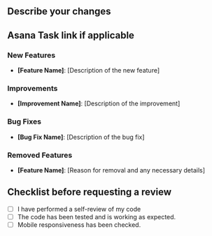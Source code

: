 ## Describe your changes

## Asana Task link if applicable

### **New Features**

- **[Feature Name]**: [Description of the new feature]

### **Improvements**

- **[Improvement Name]**: [Description of the improvement]

### **Bug Fixes**

- **[Bug Fix Name]**: [Description of the bug fix]

### **Removed Features**

- **[Feature Name]**: [Reason for removal and any necessary details]

## Checklist before requesting a review
- [ ] I have performed a self-review of my code
- [ ] The code has been tested and is working as expected.
- [ ] Mobile responsiveness has been checked.